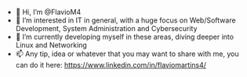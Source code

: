 - 👋 Hi, I’m @FlavioM4
- 👀 I’m interested in IT in general, with a huge focus on Web/Software Development, System Administration and Cybersecurity
- 🌱 I’m currently developing myself in these areas, diving deeper into Linux and Networking
- 📫 Any tip, idea or whatever that you may want to share with me, you can do it here: https://www.linkedin.com/in/flaviomartins4/


